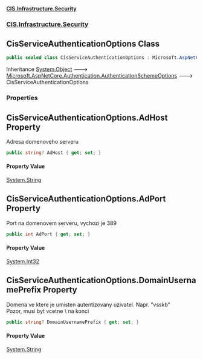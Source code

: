 #### [CIS.Infrastructure.Security](index.md 'index')
### [CIS.Infrastructure.Security](CIS.Infrastructure.Security.md 'CIS.Infrastructure.Security')

## CisServiceAuthenticationOptions Class

```csharp
public sealed class CisServiceAuthenticationOptions : Microsoft.AspNetCore.Authentication.AuthenticationSchemeOptions
```

Inheritance [System.Object](https://docs.microsoft.com/en-us/dotnet/api/System.Object 'System.Object') &#129106; [Microsoft.AspNetCore.Authentication.AuthenticationSchemeOptions](https://docs.microsoft.com/en-us/dotnet/api/Microsoft.AspNetCore.Authentication.AuthenticationSchemeOptions 'Microsoft.AspNetCore.Authentication.AuthenticationSchemeOptions') &#129106; CisServiceAuthenticationOptions
### Properties

<a name='CIS.Infrastructure.Security.CisServiceAuthenticationOptions.AdHost'></a>

## CisServiceAuthenticationOptions.AdHost Property

Adresa domenoveho serveru

```csharp
public string? AdHost { get; set; }
```

#### Property Value
[System.String](https://docs.microsoft.com/en-us/dotnet/api/System.String 'System.String')

<a name='CIS.Infrastructure.Security.CisServiceAuthenticationOptions.AdPort'></a>

## CisServiceAuthenticationOptions.AdPort Property

Port na domenovem serveru, vychozi je 389

```csharp
public int AdPort { get; set; }
```

#### Property Value
[System.Int32](https://docs.microsoft.com/en-us/dotnet/api/System.Int32 'System.Int32')

<a name='CIS.Infrastructure.Security.CisServiceAuthenticationOptions.DomainUsernamePrefix'></a>

## CisServiceAuthenticationOptions.DomainUsernamePrefix Property

Domena ve ktere je umisten autentizovany uzivatel. Napr. "vsskb\"  
Pozor, musi byt vcetne \ na konci

```csharp
public string? DomainUsernamePrefix { get; set; }
```

#### Property Value
[System.String](https://docs.microsoft.com/en-us/dotnet/api/System.String 'System.String')
